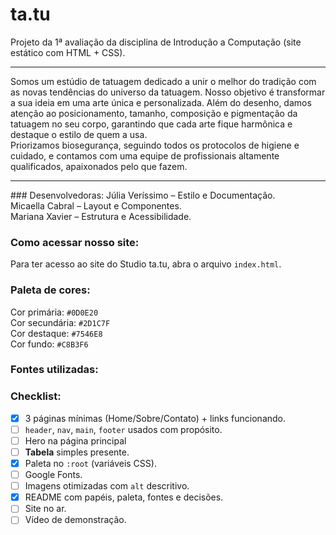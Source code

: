 # ta.tu
Projeto da 1ª avaliação da disciplina de Introdução a Computação (site estático com HTML + CSS).
<hr>
Somos um estúdio de tatuagem dedicado a unir o melhor do tradição com as novas tendências do universo da tatuagem. Nosso objetivo é transformar a sua ideia em uma arte única e personalizada. Além do desenho, damos atenção ao posicionamento, tamanho, composição e pigmentação da tatuagem no seu corpo, garantindo que cada arte fique harmônica e destaque o estilo de quem a usa.<br>
Priorizamos biosegurança, seguindo todos os protocolos de higiene e cuidado, e contamos com uma equipe de profissionais altamente qualificados, apaixonados pelo que fazem.
<hr>
### Desenvolvedoras:
Júlia Veríssimo – Estilo e Documentação.<br>
Micaella Cabral – Layout e Componentes.<br>
Mariana Xavier – Estrutura e Acessibilidade.

### Como acessar nosso site:
Para ter acesso ao site do Studio ta.tu, abra o arquivo `index.html`.

### Paleta de cores:
Cor primária: `#0D0E20`<br>
Cor secundária: `#2D1C7F`<br>
Cor destaque: `#7546E8`<br>
Cor fundo: `#C8B3F6`

### Fontes utilizadas:

### Checklist:

- [x]  3 páginas mínimas (Home/Sobre/Contato) + links funcionando.
- [ ]  `header`, `nav`, `main`, `footer` usados com propósito.
- [ ]  Hero na página principal
- [ ]  **Tabela** simples presente.
- [x]  Paleta no `:root` (variáveis CSS).
- [ ]  Google Fonts.
- [ ]  Imagens otimizadas com `alt` descritivo.
- [x]  README com papéis, paleta, fontes e decisões.
- [ ]  Site no ar.
- [ ]  Vídeo de demonstração.
